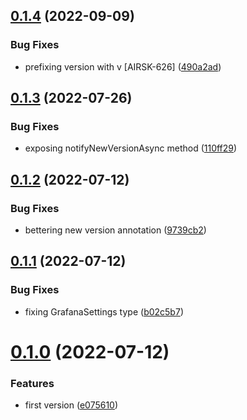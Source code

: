 ## [0.1.4](https://github.com/maxmilhas/nodejs-grafana-annotations/compare/v0.1.3...v0.1.4) (2022-09-09)


### Bug Fixes

* prefixing version with v [AIRSK-626] ([490a2ad](https://github.com/maxmilhas/nodejs-grafana-annotations/commit/490a2ad2edc2499a764624b81fbe2f53d5fec686))

## [0.1.3](https://github.com/maxmilhas/nodejs-grafana-annotations/compare/v0.1.2...v0.1.3) (2022-07-26)


### Bug Fixes

* exposing notifyNewVersionAsync method ([110ff29](https://github.com/maxmilhas/nodejs-grafana-annotations/commit/110ff295a7240a3ea778c762ead7c84f23ca058e))

## [0.1.2](https://github.com/maxmilhas/nodejs-grafana-annotations/compare/v0.1.1...v0.1.2) (2022-07-12)


### Bug Fixes

* bettering new version annotation ([9739cb2](https://github.com/maxmilhas/nodejs-grafana-annotations/commit/9739cb2efabd94e5c0283451123e4f566de67dc8))

## [0.1.1](https://github.com/maxmilhas/nodejs-grafana-annotations/compare/v0.1.0...v0.1.1) (2022-07-12)


### Bug Fixes

* fixing GrafanaSettings type ([b02c5b7](https://github.com/maxmilhas/nodejs-grafana-annotations/commit/b02c5b76cb62615ff7a81c60b5a06cc3d9ea96b5))

# [0.1.0](https://github.com/maxmilhas/nodejs-grafana-annotations/compare/v0.0.0...v0.1.0) (2022-07-12)


### Features

* first version ([e075610](https://github.com/maxmilhas/nodejs-grafana-annotations/commit/e075610a05f491017ce82f0f91bc735f095af51d))
